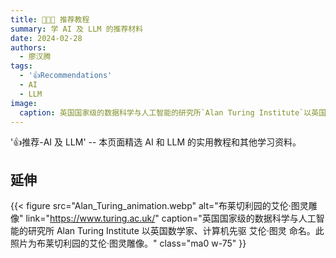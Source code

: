 ```yaml
---
title: 👩🏼‍🏫 推荐教程
summary: 学 AI 及 LLM 的推荐材料
date: 2024-02-28
authors:
  - 廖汉腾
tags:
  - '👍Recommendations'
  - AI
  - LLM
image:
  caption: 英国国家级的数据科学与人工智能的研究所`Alan Turing Institute`以英国数学家、计算机先驱`艾伦·图灵`命名。
---
```

'👍推荐-AI 及 LLM' -- 本页面精选 AI 和 LLM 的实用教程和其他学习资料。

<!--more-->


## 延伸

{{< figure
  src="Alan_Turing_animation.webp"
  alt="布莱切利园的艾伦·图灵雕像"
  link="https://www.turing.ac.uk/"
  caption="英国国家级的数据科学与人工智能的研究所 Alan Turing Institute 以英国数学家、计算机先驱 艾伦·图灵 命名。此照片为布莱切利园的艾伦·图灵雕像。"
  class="ma0 w-75"
}}
